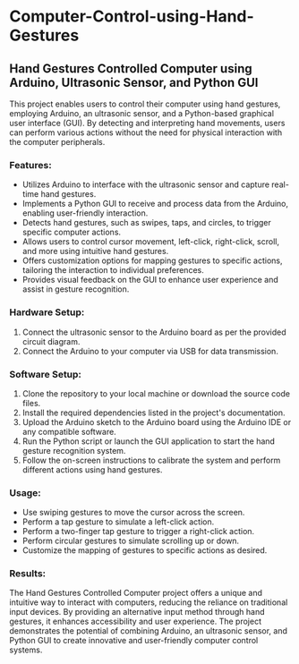 # Computer-Control-using-Hand-Gestures
## Hand Gestures Controlled Computer using Arduino, Ultrasonic Sensor, and Python GUI

This project enables users to control their computer using hand gestures, employing Arduino, an ultrasonic sensor, and a Python-based graphical user interface (GUI). By detecting and interpreting hand movements, users can perform various actions without the need for physical interaction with the computer peripherals.

### Features:
- Utilizes Arduino to interface with the ultrasonic sensor and capture real-time hand gestures.
- Implements a Python GUI to receive and process data from the Arduino, enabling user-friendly interaction.
- Detects hand gestures, such as swipes, taps, and circles, to trigger specific computer actions.
- Allows users to control cursor movement, left-click, right-click, scroll, and more using intuitive hand gestures.
- Offers customization options for mapping gestures to specific actions, tailoring the interaction to individual preferences.
- Provides visual feedback on the GUI to enhance user experience and assist in gesture recognition.

### Hardware Setup:
1. Connect the ultrasonic sensor to the Arduino board as per the provided circuit diagram.
2. Connect the Arduino to your computer via USB for data transmission.

### Software Setup:
1. Clone the repository to your local machine or download the source code files.
2. Install the required dependencies listed in the project's documentation.
3. Upload the Arduino sketch to the Arduino board using the Arduino IDE or any compatible software.
4. Run the Python script or launch the GUI application to start the hand gesture recognition system.
5. Follow the on-screen instructions to calibrate the system and perform different actions using hand gestures.

### Usage:
- Use swiping gestures to move the cursor across the screen.
- Perform a tap gesture to simulate a left-click action.
- Perform a two-finger tap gesture to trigger a right-click action.
- Perform circular gestures to simulate scrolling up or down.
- Customize the mapping of gestures to specific actions as desired.

### Results:
The Hand Gestures Controlled Computer project offers a unique and intuitive way to interact with computers, reducing the reliance on traditional input devices. By providing an alternative input method through hand gestures, it enhances accessibility and user experience. The project demonstrates the potential of combining Arduino, an ultrasonic sensor, and Python GUI to create innovative and user-friendly computer control systems.

